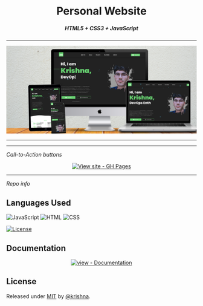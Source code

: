 <p align="center">

  <h1 align="center">Personal Website</h1>
  <h5 align="center">HTML5 + CSS3 + JavaScript</h5>
  <hr/>
  <img src="img/website_preview.png" alt="webpage preview"/>
  <hr/>
  
<p align="center">
<hr/>

_Call-to-Action buttons_

<div align="center">

[![View site - GH Pages](https://img.shields.io/badge/View_site-GH_Pages-2ea44f?style=for-the-badge)](https://krish05-portfolio.vercel.app/)
<hr/>
</div>

_Repo info_

## Languages Used
![JavaScript](https://img.shields.io/badge/JavaScript-38.1%25-yellow)
![HTML](https://img.shields.io/badge/HTML-31.8%25-orange)
![CSS](https://img.shields.io/badge/CSS-30.1%25-purple)

[![License](https://img.shields.io/badge/License-MIT-blue)](#license)

## Documentation

<div align="center">

[![view - Documentation](https://img.shields.io/badge/view-Documentation-blue?style=for-the-badge)](/docs/docs.md "Go to project documentation")

</div>

## License

Released under [MIT](/LICENSE) by [@krishna](https://github.com/krishna-negi05).
